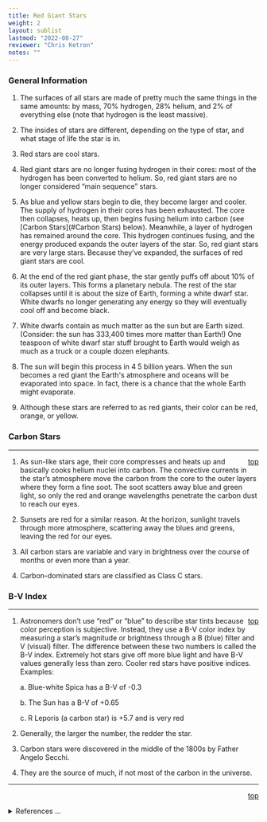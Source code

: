 ```yaml
---
title: Red Giant Stars
weight: 2
layout: sublist
lastmod: "2022-08-27"
reviewer: "Chris Ketron"
notes: ""
---
```


### General Information

1.  The surfaces of all stars are made of pretty much the same things in the same amounts: by mass, 70% hydrogen, 28% helium, and 2% of everything else (note that hydrogen is the least massive).

2.  The insides of stars are different, depending on the type of star, and what stage of life the star is in.

3.  Red stars are cool stars.

4.  Red giant stars are no longer fusing hydrogen in their cores: most of the hydrogen has been converted to helium.  So, red giant stars are no longer considered “main sequence” stars.

5.  As blue and yellow stars begin to die, they become larger and cooler.  The supply of hydrogen in their cores has been exhausted.  The core then collapses, heats up, then begins fusing helium into carbon (see [Carbon Stars](#Carbon Stars) below).  Meanwhile, a layer of hydrogen has remained around the core.  This hydrogen continues fusing, and the energy produced expands the outer layers of the star.  So, red giant stars are very large stars. Because they’ve expanded, the surfaces of red giant stars are cool. 

6.  At the end of the red giant phase, the star gently puffs off about 10% of its outer layers.  This forms a planetary nebula.  The rest of the star collapses until it is about the size of Earth, forming a white dwarf star.  White dwarfs no longer generating any energy so they will eventually cool off and become black.

7.  White dwarfs contain as much matter as the sun but are Earth sized. (Consider: the sun has 333,400 times more matter than Earth!)  One teaspoon of white dwarf star stuff brought to Earth would weigh as much as a truck or a couple dozen elephants.

8.  The sun will begin this process in 4 5 billion years.  When the sun becomes a red giant the Earth's atmosphere and oceans will be evaporated into space.  In fact, there is a chance that the whole Earth might evaporate.

9.  Although these stars are referred to as red giants, their color can be red, orange, or yellow.
 
### Carbon Stars

---
<span style='float:right;'>[top](#)</span>

1.  As sun-like stars age, their core compresses and heats up and basically cooks helium nuclei into carbon.  The convective currents in the star’s atmosphere move the carbon from the core to the outer layers where they form a fine soot.  The soot scatters away blue and green light, so only the red and orange wavelengths penetrate the carbon dust to reach our eyes.

2.  Sunsets are red for a similar reason.  At the horizon, sunlight travels through more atmosphere, scattering away the blues and greens, leaving the red for our eyes.

3.  All carbon stars are variable and vary in brightness over the course of months or even more than a year.

4.  Carbon-dominated stars are classified as Class C stars.

### B-V Index

---
<span style='float:right;'>[top](#)</span>

1.  Astronomers don’t use “red” or “blue” to describe star tints because color perception is subjective. Instead, they use a B-V color index by measuring a star’s magnitude or brightness through a B (blue) filter and V (visual) filter.  The difference between these two numbers is called the B-V index.  Extremely hot stars give off more blue light and have B-V values generally less than zero.  Cooler red stars have positive indices.  Examples:
    
    a.  Blue-white Spica has a B-V of -0.3
    
    b.  The Sun has a B-V of +0.65
    
    c.  R Leporis (a carbon star) is +5.7 and is very red

2.  Generally, the larger the number, the redder the star.

3.  Carbon stars were discovered in the middle of the 1800s by Father Angelo Secchi.

4.  They are the source of much, if not most of the carbon in the universe.

---
<span style='float:right;'>[top](#)</span>
<br/>
<details>
<summary>References ...</summary>

|   |   |   | 
|---|---|---|
|**Item**|**Updated**|**Notes**|
|   |   |   |
</details>

